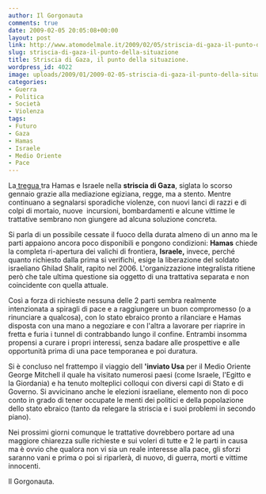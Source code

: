 ```yaml
---
author: Il Gorgonauta
comments: true
date: 2009-02-05 20:05:08+00:00
layout: post
link: http://www.atomodelmale.it/2009/02/05/striscia-di-gaza-il-punto-della-situazione/
slug: striscia-di-gaza-il-punto-della-situazione
title: Striscia di Gaza, il punto della situazione.
wordpress_id: 4022
image: uploads/2009/01/2009-02-05-striscia-di-gaza-il-punto-della-situazione.jpg
categories:
- Guerra
- Politica
- Società
- Violenza
tags:
- Futuro
- Gaza
- Hamas
- Israele
- Medio Oriente
- Pace
---
```


La[ tregua ](/2009/01/14/striscia-di-gaza-lodissea-continua-ma-hamas-accetta-la-tregua/)tra Hamas e Israele nella **striscia di Gaza**, siglata lo scorso gennaio grazie alla mediazione egiziana, regge, ma a stento. Mentre continuano a segnalarsi sporadiche violenze, con nuovi lanci di razzi e di colpi di mortaio, nuove  incursioni, bombardamenti e alcune vittime le trattative sembrano non giungere ad alcuna soluzione concreta.

Si parla di un possibile cessate il fuoco della durata almeno di un anno ma le parti appaiono ancora poco disponibili e pongono condizioni: **Hamas** chiede la completa ri-apertura dei valichi di frontiera, **Israele,** invece, perché quanto richiesto dalla prima si verifichi, esige la liberazione del soldato israeliano Ghilad Shalit, rapito nel 2006. L'organizzazione integralista ritiene però che tale ultima questione sia oggetto di una trattativa separata e non coincidente con quella attuale.

Così a forza di richieste nessuna delle 2 parti sembra realmente intenzionata a spiragli di pace e a raggiungere un buon compromesso (o a rinunciare a qualcosa), con lo stato ebraico pronto a rilanciare e Hamas disposta con una mano a negoziare e con l'altra a lavorare per riaprire in fretta e furia i tunnel di contrabbando lungo il confine. Entrambi insomma propensi a curare i propri interessi, senza badare alle prospettive e alle opportunità prima di una pace temporanea e poi duratura.

Si è concluso nel frattempo il viaggio dell **'inviato Usa** per il Medio Oriente George Mitchell il quale ha visitato numerosi paesi (come Israele, l'Egitto e la Giordania) e ha tenuto molteplici colloqui con diversi capi di Stato e di Governo. Si avvicinano anche le elezioni israeliane, elemento non di poco conto in grado di tener occupate le menti dei politici e della popolazione dello stato ebraico (tanto da relegare la striscia e i suoi problemi in secondo piano).

Nei prossimi giorni comunque le trattative dovrebbero portare ad una maggiore chiarezza sulle richieste e sui voleri di tutte e 2 le parti in causa ma è ovvio che qualora non vi sia un reale interesse alla pace, gli sforzi saranno vani e prima o poi si riparlerà, di nuovo, di guerra, morti e vittime innocenti.

Il Gorgonauta.
